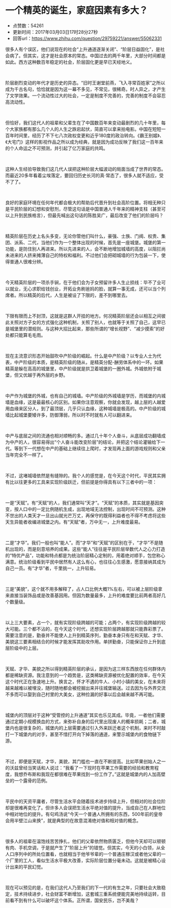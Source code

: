 # 一个精英的诞生，家庭因素有多大？
- 点赞数：54261
- 更新时间：2017年03月03日17时28分27秒
- 回答url：https://www.zhihu.com/question/29759221/answer/55062331
<body>
 <p data-pid="TkCMQAVQ">很多人有个误区，他们说现在的社会“上升通道逐渐关闭”、“阶层日益固化”，是社会病了。但其实，这才是社会原本的常态。中国过去的两千年里，大部分时间都是如此。西方这种数百年稳定的社会，阶层固化更是早已天经地义。</p>
 <br>
 <p data-pid="Q-H0RlVj">阶层剧烈变动的年代才是历史的异态。“旧时王谢堂前燕，飞入寻常百姓家”之所以成为千古名句，恰恰就是因为这一幕不多见，不常见，很稀奇。时人异之，才产生了文学效果。一个流动性过大的社会，一定是制度不完善的，完善的制度不会容忍高流动性。</p>
 <br>
 <p data-pid="ggHU-Dp-">但恰好，我们这代人的祖辈和父辈生在了中国数百年来变动最剧烈的几十年里，每个大家族都有那么几个人的人生之跌宕起伏，简直可以拿来拍电影。中国在短短一百年时间里，经历了不下七八次政权变更和近乎180度的政治转向。《霸王别姬》、《大宅门》这样的影视作品之所以成为经典，就是因为成功反映了我们这一百年来的个人命运之不可预测，并引起了亿万家庭的共鸣。</p>
 <br>
 <p data-pid="5wjjIQ7s">这种人生经验导致我们这几代人误把这种阶层大幅波动的局面当成了世界的常态。而最近20多年看着尘埃落定，要回归历史长河的真·常态了，很多人就不适应，受不了了。</p>
 <br>
 <p data-pid="RIgfaAdI">良好的家庭环境在任何年代都会极大的帮助后代晋升到社会高阶位置。将相无种只是平民阶层的幻想和安慰剂，尽管这句话是中国普通人千年来的精神支柱（甚至可以上升到民族格言），但最先喊出这句话的陈胜吴广，最后改变了他们的阶层吗？</p>
 <br>
 <p data-pid="UMq4YdfZ">精英阶层在历史上名头多变，无论你管他们叫什么，豪强、士族、门阀、权贵、集团、派系、二代，当他们作为一个整体出现的时候，首先是一座城堡。城堡的第一功能，是防住别人再进来。所以先进来的人，会不断地增加城墙的高度，以阻拦尚未进来的人挤来摊薄自己的特权和福利。不过他们会把砌城墙的行为包装一下，使得普通人很难分辨。</p>
 <br>
 <p data-pid="upV1lgvP">今天精英阶层的一项杀手锏，在于他们会为子女预留许多人生止损线：毕不了业可以就业，无心求职给钱创业，开拓业务刷爸妈的脸，就算一事无成，还可以当个列席者。所以精英的后代，人生是被设了下限的，差不到哪里去。</p>
 <br>
 <p data-pid="Xkj8a_Sj">下限有限而上不封顶，这就是这群人开挂的地方。何况精英阶层还会以相互之间彼此关照对方子女的方式强化这种机制，关照了别人，也就等于关照了自己，这早已是城堡里的潜规则。与这种大招比起来，那些所谓的“增长视野”、“减少摸索”的好处都只能算毛毛雨。</p>
 <br>
 <p data-pid="kbAWMEbj">现在主流意识形态开始鼓吹中产阶级的崛起。什么是中产阶级？以专业人士为代表，中产阶级的本质，是精英阶级的随从，是精英分配-酬劳体系中的一环。如果精英是躲在高高的城堡里，中产阶级就是拱卫着城堡的一圈外城。外城依附于城堡，但又优越于再外层的乡野。</p>
 <br>
 <p data-pid="qX63tbyz">中产作为城堡的外城，也有自己的城墙。中产阶级的外城墙是学历，而城堡的内城墙是血缘，这是最最核心的区别。如果你注意观察，你就会发现，越上层的人越爱用血缘来区分人，到了最顶层，几乎只认血缘，这种城墙是极高的。中产阶级的城墙比起城堡要矮许多，防御薄弱，所以时不时就有人可以翻进来。</p>
 <br>
 <p data-pid="gNxg_ODq">中产与底层之间的流通也相对顺畅的多。通过几十年个人奋斗，从底层成功翻墙成为中产的人，很容易得出“个人奋斗能改变阶层”的结论，并把这个结论灌输给下一代。等到下一代想在中产的基础上继续往上爬时，才发现再上面的游戏规则和父亲当年完全不一样了。</p>
 <br>
 <p data-pid="Ra9z2XiV">不过，这堵城墙依然是有缝隙的。我个人的感觉是，在今天这个时代，平民其实拥有比以往更多的工具来实现阶级跃迁，但前提是你得具有以下三者中的一项：</p>
 <br>
 <p data-pid="kjf3r0Pj">一是“天赋”。有“天赋”的人，我们通常叫“天才”。“天赋”的本质，其实就是基因突变，按人口中的一定比例随机生成，出现地域无法控制，出现时间不可预测。这种不世出的人类天才一旦出山就光芒万丈，再保守的既得利益者也不得不考虑将这些天生异能者收编进城堡之内。有“天赋”者，万中无一，上升难度最易。</p>
 <br>
 <p data-pid="T1Dg41Cc">二是“才华”。我们一般也叫“能人”。而“才华”和“天赋”的区别在于，“才华”不是随机出现的，而是刻意培养的成果。这些“能人”往往是平民阶层举数代人之心力打造的“特优产品”，功能和特点都是为统治阶层精心定制的，用着绝对顺手，包您称心满意。统治阶级看到平民中居然有人这么有心，也往往心生感激，愿意接纳其成为自己一员。有“才华”者，千里挑一，上升较易。</p>
 <br>
 <p data-pid="xguUFhGC">三是“美貌”，这个就不用多解释了，占人口比例大概1%左右，可以被上层阶级拿来直接当装饰品或是改善基因用。但因为数量最多，上升的难度要比前两者高好几个数量级。</p>
 <br>
 <p data-pid="vbi22nlP">以上三大要素，占一个，就有实现阶级跨越的可能；占两个，有实现阶级跨越的较大可能。三个都不沾的，在今天这个时代，还想实现阶层跨越那就只能靠彩票了。需要注意的是，勤奋并不能使人上升到精英序列，勤奋本身只有在和天赋、才华、美貌这三要素相结合的时候才能发挥其助攻作用。单拼勤奋，只能保证你上升到底层阶级中的上层。</p>
 <br>
 <p data-pid="JlHfepk-">天赋、才华、美貌之所以得到精英阶层的承认，是因为这三样东西放在任何群体内都是稀缺资源。我注意到的一个趋势是，这类稀缺资源被优化配置的效率，在今天这个时代正在急速地上升。换言之，怀才不遇的牛人、小村小镇的美女，在未来将越来越难以被埋没，随时随地都会被挖掘出来并往城堡输送。过去因为与外界交流不多而可以娶到自己村里的大美女，这种捡漏的好事以后会越来越不再可能。</p>
 <br>
 <p data-pid="EkHqSg1S">城堡内的顶层对于这种“受管控的上升通道”其实也乐见其成。毕竟，一者他们需要通过定期小规模换血的方式，来弥补自身的后代里出现废人的概率损耗；二者，城堡内也是很复杂的，城堡内的上层需要通过引入外来跃迁者这个机制，来时不时敲打一下城堡内的对手，甚至不惜打开向下掉落的通道，来警示城堡内的食物链下游。</p>
 <br>
 <p data-pid="p0HISSlQ">不过，即便是天赋，才华，美貌，其门槛也一直在不断提高。比如苹果创始人之一的沃兹曾经当笑话和人说过：“我看了一下现时在苹果工作需要的经验和教育程度，我想乔布斯和我现在都很难在苹果找到一份工作了。”这就是城堡内的人加高壁垒的一个露骨的范例。</p>
 <br>
 <p data-pid="vVvFlPBx">平民中的天资平庸者，尽管生活水平会随着技术进步持续上升，但相对的社会位阶却是很难再变化了。但许多人会误把生活水平绝对值的提升，当成自己在人群地位中相对地位的提升。有句鸡汤说“今天一个普通人所拥有的东西，500年前的皇帝会用半壁江山来换”，就是典型的在故意混淆绝对值和相对值的概念。</p>
 <br>
 <p data-pid="7NB0wL6J">很多人的祖辈在温饱线苦苦挣扎，他们的父辈依然物质匮乏，但他今天却可以顿顿有肉、手机空调，于是就产生了“阶层上升”的错觉。但其实，今天的小白领，从全人口序列中的所处位置看，也就相当于他爷爷辈的一个普通庄稼汉或者他父辈的一个厂里的工人，看似生活水平极大改善，实际阶层位置分毫未动。这就是被精心设计出来的平民幻觉。</p>
 <br>
 <p data-pid="ASHgDasI">现在可以预见的是，在我们这代人乃至我们的下一代的有生之年，只要社会大致稳定，技术持续进步，社会财富不断增加，这套城三重系统便能完美地持续运转，目前看不到有什么可以破坏这个体系。正所谓，国安民乐，岂不美哉？</p>
</body>